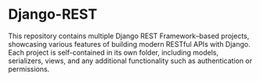 # Django-REST
This repository contains multiple Django REST Framework–based projects, showcasing various features of building modern RESTful APIs with Django. Each project is self-contained in its own folder, including models, serializers, views, and any additional functionality such as authentication or permissions.
